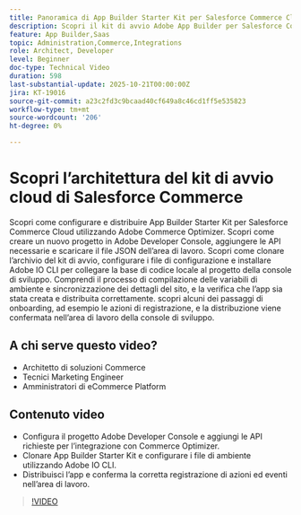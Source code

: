 ```yaml
---
title: Panoramica di App Builder Starter Kit per Salesforce Commerce Cloud
description: Scopri il kit di avvio Adobe App Builder per Salesforce Commerce Cloud con Adobe Commerce Optimizer.
feature: App Builder,Saas
topic: Administration,Commerce,Integrations
role: Architect, Developer
level: Beginner
doc-type: Technical Video
duration: 598
last-substantial-update: 2025-10-21T00:00:00Z
jira: KT-19016
source-git-commit: a23c2fd3c9bcaad40cf649a8c46cd1ff5e535823
workflow-type: tm+mt
source-wordcount: '206'
ht-degree: 0%

---
```



# Scopri l’architettura del kit di avvio cloud di Salesforce Commerce

Scopri come configurare e distribuire App Builder Starter Kit per Salesforce Commerce Cloud utilizzando Adobe Commerce Optimizer. Scopri come creare un nuovo progetto in Adobe Developer Console, aggiungere le API necessarie e scaricare il file JSON dell’area di lavoro. Scopri come clonare l’archivio del kit di avvio, configurare i file di configurazione e installare Adobe IO CLI per collegare la base di codice locale al progetto della console di sviluppo. Comprendi il processo di compilazione delle variabili di ambiente e sincronizzazione dei dettagli del sito, e la verifica che l’app sia stata creata e distribuita correttamente. scopri alcuni dei passaggi di onboarding, ad esempio le azioni di registrazione, e la distribuzione viene confermata nell’area di lavoro della console di sviluppo.

## A chi serve questo video?

* Architetto di soluzioni Commerce
* Tecnici Marketing Engineer
* Amministratori di eCommerce Platform

## Contenuto video

* Configura il progetto Adobe Developer Console e aggiungi le API richieste per l’integrazione con Commerce Optimizer.
* Clonare App Builder Starter Kit e configurare i file di ambiente utilizzando Adobe IO CLI.
* Distribuisci l’app e conferma la corretta registrazione di azioni ed eventi nell’area di lavoro.

>[!VIDEO](https://video.tv.adobe.com/v/3476070?learn=on)
